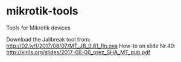 # mikrotik-tools
Tools for Mikrotik devices

Download the Jailbreak tool from: http://02.lv/f/2017/08/07/MT_JB_0.81_fin.ova
How-to on slide Nr.40: http://kirils.org/slides/2017-08-06_prez_SHA_MT_pub.pdf
